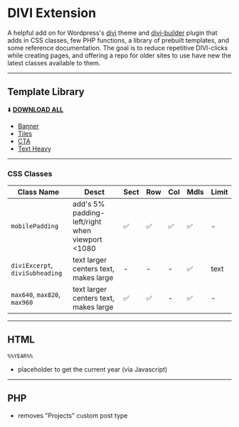 # DIVI Extension

A helpful add on for Wordpress's [divi](https://www.elegantthemes.com/gallery/divi/) theme and  [divi-builder](https://www.elegantthemes.com/plugins/divi-builder/) plugin that adds in CSS classes, few PHP functions, a library of prebuilt templates, and some reference documentation. The goal is to reduce repetitive DIVI-clicks while creating pages, and offering a repo for older sites to use have new the latest classes available to them.

---

## Template Library

⬇️   **[DOWNLOAD ALL](#)**

* [Banner](#)
* [Tiles](#)
* [CTA](#)
* [Text Heavy](#)

---

### CSS Classes

| Class Name  | Desct | Sect | Row | Col | Mdls | Limit |
| ------------- | ----- | ----- | ----- | ----- | ----- | ----- |
| `mobilePadding`  | add's 5% padding-left/right when viewport <1080 | ✅  | ✅  | ✅  | ✅  | - |
| `diviExcerpt`, `diviSubheading`  | text larger centers text, makes large | -  | - | -  | ✅  | text |
| `max640`, `max820`, `max960`  | text larger centers text, makes large | ✅  | ✅ | -  | ✅  | - |

---

## HTML

`%%YEAR%%`

* placeholder to get the current year (via Javascript)

---

## PHP

* removes "Projects" custom post type
